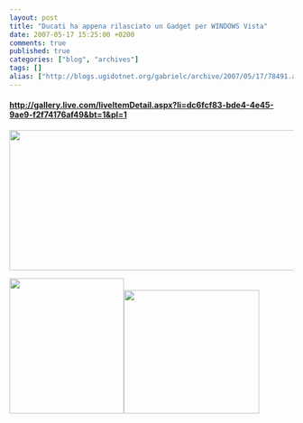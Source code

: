 ```yaml
---
layout: post
title: "Ducati ha appena rilasciato un Gadget per WINDOWS Vista"
date: 2007-05-17 15:25:00 +0200
comments: true
published: true
categories: ["blog", "archives"]
tags: []
alias: ["http://blogs.ugidotnet.org/gabrielc/archive/2007/05/17/78491.aspx"]
---
```


<!-- more -->

<h4><a href="http://gallery.live.com/liveItemDetail.aspx?li=dc6fcf83-bde4-4e45-9ae9-f2f74176af49&amp;bt=1&amp;pl=1">http://gallery.live.com/liveItemDetail.aspx?li=dc6fcf83-bde4-4e45-9ae9-f2f74176af49&amp;bt=1&amp;pl=1</a></h4> <p><a href="http://blogs.msdn.com/blogfiles/gabrielecastellani/WindowsLiveWriter/DucatihaappenarilasciatounGadgetperWINDO_F435/image03.png"><img height="249" src="http://blogs.msdn.com/blogfiles/gabrielecastellani/WindowsLiveWriter/DucatihaappenarilasciatounGadgetperWINDO_F435/image0_thumb1.png" width="673" border="0"></a> <p><a href="http://blogs.msdn.com/blogfiles/gabrielecastellani/WindowsLiveWriter/DucatihaappenarilasciatounGadgetperWINDO_F435/image%7B0%7D%5B3%5D.png"><img height="240" src="http://blogs.msdn.com/blogfiles/gabrielecastellani/WindowsLiveWriter/DucatihaappenarilasciatounGadgetperWINDO_F435/image%7B0%7D%5B2%5D.png" width="203" border="0"><a href="http://blogs.msdn.com/blogfiles/gabrielecastellani/WindowsLiveWriter/DucatihaappenarilasciatounGadgetperWINDO_F435/image%7B0%7D%5B1%5D.png"><img height="219" src="http://blogs.msdn.com/blogfiles/gabrielecastellani/WindowsLiveWriter/DucatihaappenarilasciatounGadgetperWINDO_F435/image%7B0%7D.png" width="240" border="0"></a></a></p>
